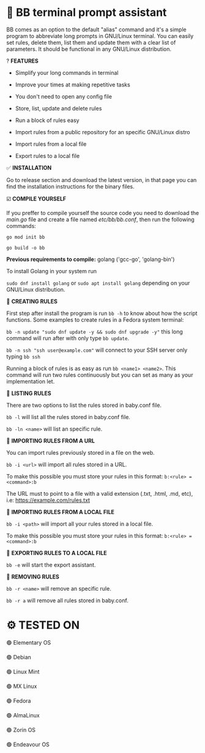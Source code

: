 # :baby: BB terminal prompt assistant
BB comes as an option to the default "alias" command and it's a simple program to abbreviate long prompts in GNU/Linux terminal.
You can easily set rules, delete them, list them and update them with a clear list of parameters. It should be functional in any GNU/Linux distribution.

? **FEATURES**

* Simplify your long commands in terminal

* Improve your times at making repetitive tasks

* You don't need to open any config file

* Store, list, update and delete rules

* Run a block of rules easy

* Import rules from a public repository for an specific GNU/Linux distro

* Import rules from a local file

* Export rules to a local file
  

:white_check_mark: **INSTALLATION**

Go to release section and download the latest version, in that page you can find the installation instructions for the binary files.


:ballot_box_with_check: **COMPILE YOURSELF**

If you preffer to compile yourself the source code you need to download the _main.go_ file and create a file named _etc/bb/bb.conf_, then run the following commands:

`go mod init bb`

`go build -o bb`

**Previous requirements to compile:** golang ('gcc-go', 'golang-bin')

To install Golang in your system run

  `sudo dnf install golang` or `sudo apt install golang` depending on your GNU/Linux distribution.
  

:pencil: **CREATING RULES**

First step after install the program is run `bb -h` to know about how the script functions. Some examples to create rules in a Fedora system terminal:

  `bb -n update "sudo dnf update -y && sudo dnf upgrade -y"` this long command will run after with only type `bb update`.

  `bb -n ssh "ssh user@example.com"` will connect to your SSH server only typing `bb ssh`

  Running a block of rules is as easy as run `bb <name1> <name2>`. This command will run two rules continuously but you can set as many as your implementation let.
  

:pencil: **LISTING RULES**

There are two options to list the rules stored in baby.conf file.

  `bb -l` will list all the rules stored in baby.conf file.

  `bb -ln <name>` will list an specific rule.

:pencil: **IMPORTING RULES FROM A URL**

You can import rules previously stored in a file on the web.

  `bb -i <url>` will import all rules stored in a URL.

  To make this possible you must store your rules in this format: `b:<rule> = <command>:b`

  The URL must to point to a file with a valid extension (.txt, .html, .md, etc), i.e: https://example.com/rules.txt

:pencil: **IMPORTING RULES FROM A LOCAL FILE**

  `bb -i <path>` will import all your rules stored in a local file.

  To make this possible you must store your rules in this format: `b:<rule> = <command>:b`

:pencil: **EXPORTING RULES TO A LOCAL FILE**

  `bb -e` will start the export assistant.

:pencil: **REMOVING RULES**

  `bb -r <name>` will remove an specific rule.
  
  `bb -r a` will remove all rules stored in baby.conf.

# ⚙️ **TESTED ON**

🟢 Elementary OS

🟢 Debian

🟢 Linux Mint

🟢 MX Linux

🟢 Fedora

🟢 AlmaLinux

🟢 Zorin OS

🟢 Endeavour OS
